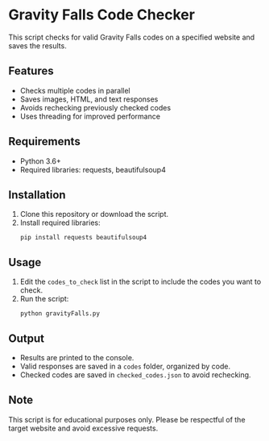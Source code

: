 # Gravity Falls Code Checker

This script checks for valid Gravity Falls codes on a specified website and saves the results.

## Features

- Checks multiple codes in parallel
- Saves images, HTML, and text responses
- Avoids rechecking previously checked codes
- Uses threading for improved performance

## Requirements

- Python 3.6+
- Required libraries: requests, beautifulsoup4

## Installation

1. Clone this repository or download the script.
2. Install required libraries:
   ```
   pip install requests beautifulsoup4
   ```

## Usage

1. Edit the `codes_to_check` list in the script to include the codes you want to check.
2. Run the script:
   ```
   python gravityFalls.py
   ```

## Output

- Results are printed to the console.
- Valid responses are saved in a `codes` folder, organized by code.
- Checked codes are saved in `checked_codes.json` to avoid rechecking.

## Note

This script is for educational purposes only. Please be respectful of the target website and avoid excessive requests.
